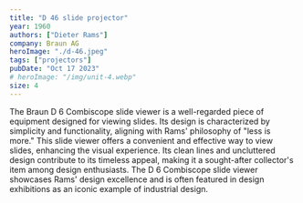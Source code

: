 ```yaml
---
title: "D 46 slide projector"
year: 1960
authors: ["Dieter Rams"]
company: Braun AG
heroImage: "./d-46.jpeg"
tags: ["projectors"]
pubDate: "Oct 17 2023"
# heroImage: "/img/unit-4.webp"
size: 4
---
```


The Braun D 6 Combiscope slide viewer is a well-regarded piece of equipment designed for viewing slides. Its design is characterized by simplicity and functionality, aligning with Rams' philosophy of "less is more." This slide viewer offers a convenient and effective way to view slides, enhancing the visual experience. Its clean lines and uncluttered design contribute to its timeless appeal, making it a sought-after collector's item among design enthusiasts. The D 6 Combiscope slide viewer showcases Rams' design excellence and is often featured in design exhibitions as an iconic example of industrial design.
